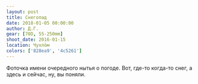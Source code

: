 ```yaml
---
layout: post
title: Снегопад
date: 2018-01-05 00:00:00
author: Д.Г.
gear: [70D, 55-250mm]
shoot_date: 2016-01-15
location: Чухлöм
colors: ['828ea9', '4c5261']
---
```

Фоточка имени очередного нытья о погоде. Вот, где-то когда-то снег, а здесь и сейчас, ну, вы поняли.
